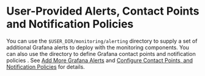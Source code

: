 # User-Provided Alerts, Contact Points and Notification Policies

You can use the `$USER_DIR/monitoring/alerting` directory to supply
a set of additional Grafana alerts to deploy with the monitoring
components.  You can also use the directory to define Grafana contact
points and notification policies . See [Add More Grafana Alerts](***NEED***LINK***) and
[Configure Contact Points, and Notification Policies](***NEED***LINK***) for details.
